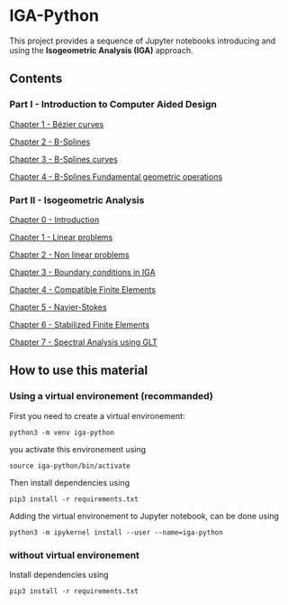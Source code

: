 # IGA-Python

This project provides a sequence of Jupyter notebooks introducing and using the **Isogeometric Analysis (IGA)** approach.

## Contents

### Part I - Introduction to Computer Aided Design

[Chapter 1 - Bézier curves](https://nbviewer.jupyter.org/github/UM6P/Introduction-to-CAD/blob/main/notebooks/Bezier_curves.ipynb)

[Chapter 2 - B-Splines](https://nbviewer.jupyter.org/github/UM6P/Introduction-to-CAD/blob/main/notebooks/B-Splines.ipynb)

[Chapter 3 - B-Splines curves](https://nbviewer.jupyter.org/github/UM6P/Introduction-to-CAD/blob/main/notebooks/B-Splines_curves.ipynb)

[Chapter 4 - B-Splines Fundamental geometric operations](https://nbviewer.jupyter.org/github/UM6P/Introduction-to-CAD/blob/main/notebooks/B-Splines_Fundamental_geometric_operations.ipynb)

### Part II - Isogeometric Analysis

[Chapter 0 - Introduction](https://github.com/ratnania/IGA-Python/blob/main/lessons/Chapter0/README.md)

[Chapter 1 - Linear problems](https://github.com/ratnania/IGA-Python/blob/main/lessons/Chapter1/README.md)

[Chapter 2 - Non linear problems](https://github.com/ratnania/IGA-Python/blob/main/lessons/Chapter2/README.md)

[Chapter 3 - Boundary conditions in IGA](https://github.com/ratnania/IGA-Python/blob/main/lessons/Chapter3/README.md)

[Chapter 4 - Compatible Finite Elements](https://github.com/ratnania/IGA-Python/blob/main/lessons/Chapter4/README.md)

[Chapter 5 - Navier-Stokes](https://github.com/ratnania/IGA-Python/blob/main/lessons/Chapter5/README.md)

[Chapter 6 - Stabilized Finite Elements](https://github.com/ratnania/IGA-Python/blob/main/lessons/Chapter6/README.md)

[Chapter 7 - Spectral Analysis using GLT](https://github.com/ratnania/IGA-Python/blob/main/lessons/Chapter7/README.md)

## How to use this material

### Using a virtual environement (recommanded)

First you need to create a virtual environement:

```shell
python3 -m venv iga-python
```

you activate this environement using

```shell
source iga-python/bin/activate
```

Then install dependencies using

```shell
pip3 install -r requirements.txt
```

Adding the virtual environement to Jupyter notebook, can be done using

```shell
python3 -m ipykernel install --user --name=iga-python
```

### without virtual environement

Install dependencies using

```shell
pip3 install -r requirements.txt
```


